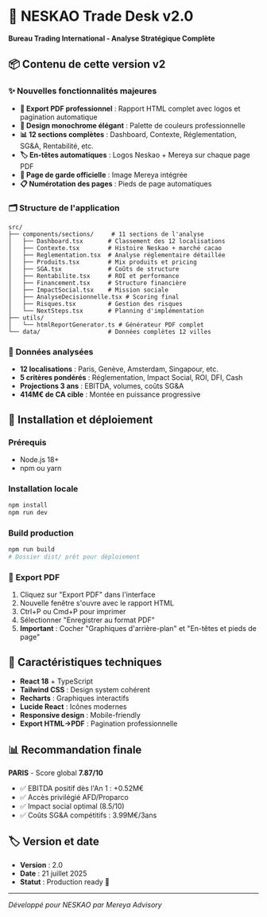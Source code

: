 # 🚀 NESKAO Trade Desk v2.0
**Bureau Trading International - Analyse Stratégique Complète**

## 📦 Contenu de cette version v2

### ✨ **Nouvelles fonctionnalités majeures**
- **📄 Export PDF professionnel** : Rapport HTML complet avec logos et pagination automatique
- **🎨 Design monochrome élégant** : Palette de couleurs professionnelle
- **📊 12 sections complètes** : Dashboard, Contexte, Réglementation, SG&A, Rentabilité, etc.
- **🏷️ En-têtes automatiques** : Logos Neskao + Mereya sur chaque page PDF
- **📄 Page de garde officielle** : Image Mereya intégrée
- **📋 Numérotation des pages** : Pieds de page automatiques

### 🗂️ **Structure de l'application**
```
src/
├── components/sections/     # 11 sections de l'analyse
│   ├── Dashboard.tsx       # Classement des 12 localisations
│   ├── Contexte.tsx        # Histoire Neskao + marché cacao
│   ├── Reglementation.tsx  # Analyse réglementaire détaillée
│   ├── Produits.tsx        # Mix produits et pricing
│   ├── SGA.tsx             # Coûts de structure
│   ├── Rentabilite.tsx     # ROI et performance
│   ├── Financement.tsx     # Structure financière
│   ├── ImpactSocial.tsx    # Mission sociale
│   ├── AnalyseDecisionnelle.tsx # Scoring final
│   ├── Risques.tsx         # Gestion des risques
│   └── NextSteps.tsx       # Planning d'implémentation
├── utils/
│   └── htmlReportGenerator.ts # Générateur PDF complet
└── data/                   # Données complètes 12 villes
```

### 🎯 **Données analysées**
- **12 localisations** : Paris, Genève, Amsterdam, Singapour, etc.
- **5 critères pondérés** : Réglementation, Impact Social, ROI, DFI, Cash
- **Projections 3 ans** : EBITDA, volumes, coûts SG&A
- **414M€ de CA cible** : Montée en puissance progressive

## 🚀 **Installation et déploiement**

### Prérequis
- Node.js 18+
- npm ou yarn

### Installation locale
```bash
npm install
npm run dev
```

### Build production
```bash
npm run build
# Dossier dist/ prêt pour déploiement
```

### 📄 **Export PDF**
1. Cliquez sur "Export PDF" dans l'interface
2. Nouvelle fenêtre s'ouvre avec le rapport HTML
3. Ctrl+P ou Cmd+P pour imprimer
4. Sélectionner "Enregistrer au format PDF"
5. **Important** : Cocher "Graphiques d'arrière-plan" et "En-têtes et pieds de page"

## 🎨 **Caractéristiques techniques**
- **React 18** + TypeScript
- **Tailwind CSS** : Design system cohérent
- **Recharts** : Graphiques interactifs
- **Lucide React** : Icônes modernes
- **Responsive design** : Mobile-friendly
- **Export HTML→PDF** : Pagination professionnelle

## 📊 **Recommandation finale**
**PARIS** - Score global **7.87/10**
- ✅ EBITDA positif dès l'An 1 : +0.52M€
- ✅ Accès privilégié AFD/Proparco 
- ✅ Impact social optimal (8.5/10)
- ✅ Coûts SG&A compétitifs : 3.99M€/3ans

## 🏷️ **Version et date**
- **Version** : 2.0
- **Date** : 21 juillet 2025
- **Statut** : Production ready 🚀

---
*Développé pour NESKAO par Mereya Advisory*